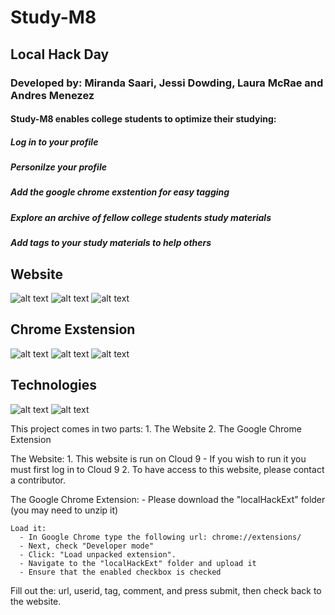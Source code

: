 # Study-M8
## Local Hack Day
### Developed by: Miranda Saari, Jessi Dowding, Laura McRae and Andres Menezez

#### Study-M8 enables college students to optimize their studying:
##### Log in to your profile
##### Personilze your profile
##### Add the google chrome exstention for easy tagging
##### Explore an archive of fellow college students study materials
##### Add tags to your study materials to help others

## Website
![alt text](http://res.cloudinary.com/dsh22upxw/image/upload/c_scale,w_750/v1507142879/Android%20project/Android%20Project/main.jpg)
![alt text](http://res.cloudinary.com/dsh22upxw/image/upload/c_scale,w_750/v1507142901/Android%20project/Android%20Project/search.jpg)
![alt text](http://res.cloudinary.com/dsh22upxw/image/upload/c_scale,w_750/v1507142892/Android%20project/Android%20Project/profile.jpg)

## Chrome Exstension
![alt text](https://res.cloudinary.com/dsh22upxw/image/upload/c_scale,w_250/v1507143219/Android%20project/Android%20Project/extenstion.jpg)
![alt text](http://res.cloudinary.com/dsh22upxw/image/upload/c_scale,w_250/v1507143267/Android%20project/Android%20Project/extenstionSubmitted.jpg)
![alt text](http://res.cloudinary.com/dsh22upxw/image/upload/c_scale,w_750/v1507142913/Android%20project/Android%20Project/extenstionPage.jpg)

## Technologies
![alt text](http://www.ichnolite.com/html/assets/images/sqllite.png "twilio")
![alt text](http://www.ichnolite.com/html/assets/images/php.png)


This project comes in two parts:
    1. The Website
    2. The Google Chrome Extension

The Website:
    1. This website is run on Cloud 9 - If you wish to run it you must first log in to Cloud 9
    2. To have access to this website, please contact a contributor.
    
The Google Chrome Extension:
    - Please download the "localHackExt" folder (you may need to unzip it)
    
    Load it:
      - In Google Chrome type the following url: chrome://extensions/
      - Next, check "Developer mode"
      - Click: "Load unpacked extension".
      - Navigate to the "localHackExt" folder and upload it
      - Ensure that the enabled checkbox is checked
  
Fill out the: url, userid, tag, comment, and press submit, then check back to the website.

